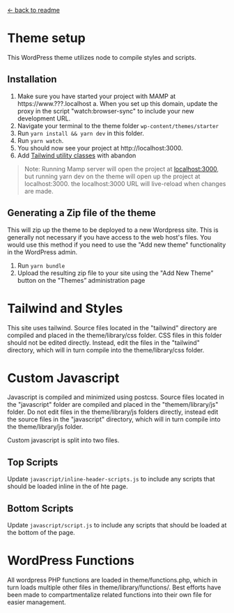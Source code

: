 [&larr; back to readme](../readme.md)
# Theme setup

This WordPress theme utilizes node to compile styles and scripts.


## Installation
1. Make sure you have started your project with MAMP at https://www.???.localhost
  a. When you set up this domain, update the proxy in the script "watch:browser-sync" to include your new development URL.
2. Navigate your terminal to the theme folder `wp-content/themes/starter`
3. Run `yarn install && yarn dev` in this folder.
5. Run `yarn watch`.
4. You should now see your project at http://localhost:3000.
5. Add [Tailwind utility classes](https://tailwindcss.com/docs/utility-first) with abandon

> Note: Running Mamp server will open the project at [localhost:3000](https://wwww.???.localhost), but running yarn dev on the theme will open up the project at localhost:3000. the localhost:3000 URL will live-reload when changes are made.


## Generating a Zip file of the theme
This will zip up the theme to be deployed to a new Wordpress site. This is generally not necessary if you have access to the web host's files. You would use this method if you need to use the "Add new theme" functionality in the WordPress admin.

1. Run `yarn bundle`
2. Upload the resulting zip file to your site using the "Add New Theme” button on the "Themes” administration page


# Tailwind and Styles
This site uses tailwind. Source files located in the "tailwind" directory are compiled and placed in the theme/library/css folder. CSS files in this folder should not be edited directly. Instead, edit the files in the "tailwind" directory, which will in turn compile into the theme/library/css folder.

# Custom Javascript
Javascript is compiled and minimized using postcss. Source files located in the "javascript" folder are compiled and placed in the "themem/library/js" folder. Do not edit files in the theme/library/js folders directly, instead edit the source files in the "javascript" directory, which will in turn compile into the theme/library/js folder.

Custom javascript is split into two files.

## Top Scripts
Update `javascript/inline-header-scripts.js` to include any scripts that should be loaded inline in the <head> of hte page.

## Bottom Scripts
Update `javascript/script.js` to include any scripts that should be loaded at the bottom of the page.

# WordPress Functions
All wordpress PHP functions are loaded in theme/functions.php, which in turn loads multiple other files in theme/library/functions/. Best efforts have been made to compartmentalize related functions into their own file for easier management.

